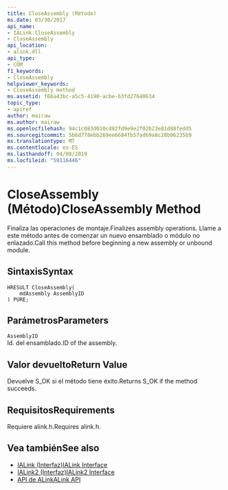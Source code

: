 ```yaml
---
title: CloseAssembly (Método)
ms.date: 03/30/2017
api_name:
- IALink.CloseAssembly
- CloseAssembly
api_location:
- alink.dll
api_type:
- COM
f1_keywords:
- CloseAssembly
helpviewer_keywords:
- CloseAssembly method
ms.assetid: f66a43bc-a5c5-4190-acbe-63fd27640634
topic_type:
- apiref
author: mairaw
ms.author: mairaw
ms.openlocfilehash: 94c1c083d010cd82fd9e9e2f02b23e81d88fedd5
ms.sourcegitcommit: 5b6d778ebb269ee6684fb57ad69a8c28b06235b9
ms.translationtype: MT
ms.contentlocale: es-ES
ms.lasthandoff: 04/08/2019
ms.locfileid: "59116446"
---
```

# <a name="closeassembly-method"></a><span data-ttu-id="1175e-102">CloseAssembly (Método)</span><span class="sxs-lookup"><span data-stu-id="1175e-102">CloseAssembly Method</span></span>
<span data-ttu-id="1175e-103">Finaliza las operaciones de montaje.</span><span class="sxs-lookup"><span data-stu-id="1175e-103">Finalizes assembly operations.</span></span> <span data-ttu-id="1175e-104">Llame a este método antes de comenzar un nuevo ensamblado o módulo no enlazado.</span><span class="sxs-lookup"><span data-stu-id="1175e-104">Call this method before beginning a new assembly or unbound module.</span></span>  
  
## <a name="syntax"></a><span data-ttu-id="1175e-105">Sintaxis</span><span class="sxs-lookup"><span data-stu-id="1175e-105">Syntax</span></span>  
  
```  
HRESULT CloseAssembly(  
    mdAssembly AssemblyID  
) PURE;  
```  
  
## <a name="parameters"></a><span data-ttu-id="1175e-106">Parámetros</span><span class="sxs-lookup"><span data-stu-id="1175e-106">Parameters</span></span>  
 `AssemblyID`  
 <span data-ttu-id="1175e-107">Id. del ensamblado.</span><span class="sxs-lookup"><span data-stu-id="1175e-107">ID of the assembly.</span></span>  
  
## <a name="return-value"></a><span data-ttu-id="1175e-108">Valor devuelto</span><span class="sxs-lookup"><span data-stu-id="1175e-108">Return Value</span></span>  
 <span data-ttu-id="1175e-109">Devuelve S_OK si el método tiene éxito.</span><span class="sxs-lookup"><span data-stu-id="1175e-109">Returns S_OK if the method succeeds.</span></span>  
  
## <a name="requirements"></a><span data-ttu-id="1175e-110">Requisitos</span><span class="sxs-lookup"><span data-stu-id="1175e-110">Requirements</span></span>  
 <span data-ttu-id="1175e-111">Requiere alink.h.</span><span class="sxs-lookup"><span data-stu-id="1175e-111">Requires alink.h.</span></span>  
  
## <a name="see-also"></a><span data-ttu-id="1175e-112">Vea también</span><span class="sxs-lookup"><span data-stu-id="1175e-112">See also</span></span>

- [<span data-ttu-id="1175e-113">IALink (Interfaz)</span><span class="sxs-lookup"><span data-stu-id="1175e-113">IALink Interface</span></span>](../../../../docs/framework/unmanaged-api/alink/ialink-interface.md)
- [<span data-ttu-id="1175e-114">IALink2 (Interfaz)</span><span class="sxs-lookup"><span data-stu-id="1175e-114">IALink2 Interface</span></span>](../../../../docs/framework/unmanaged-api/alink/ialink2-interface.md)
- [<span data-ttu-id="1175e-115">API de ALink</span><span class="sxs-lookup"><span data-stu-id="1175e-115">ALink API</span></span>](../../../../docs/framework/unmanaged-api/alink/index.md)
